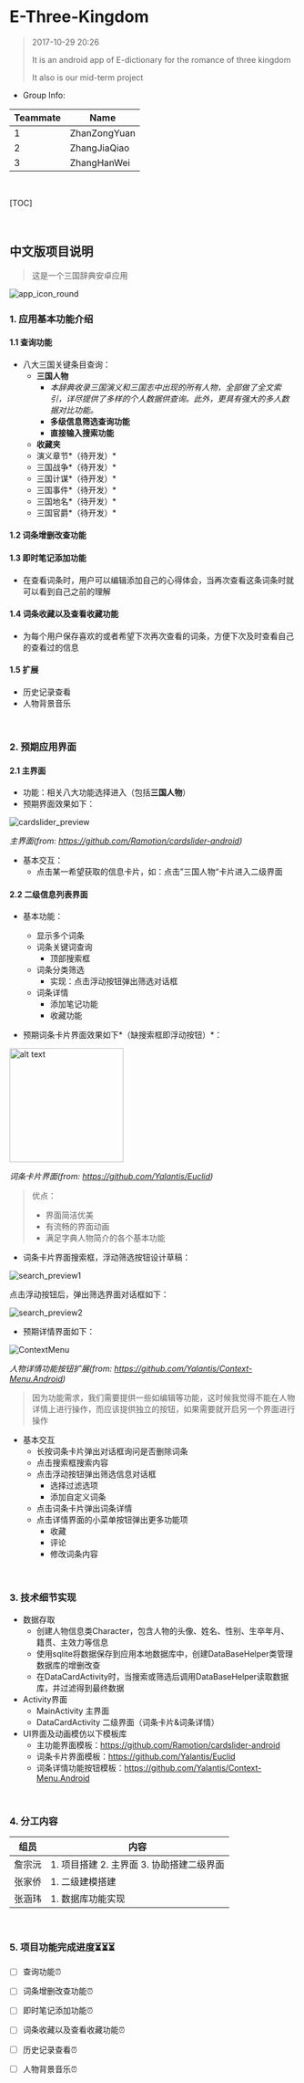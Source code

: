 # E-Three-Kingdom

> 2017-10-29 20:26
>
> It is an android app of E-dictionary for the romance of three kingdom
>
> It also is our mid-term project



- Group Info:

| Teammate | Name         |
| -------- | ------------ |
| 1        | ZhanZongYuan |
| 2        | ZhangJiaQiao |
| 3        | ZhangHanWei  |

</br>

[TOC]

</br>

## 中文版项目说明

> 这是一个三国辞典安卓应用

![app_icon_round](./image/app_icon_round.png)

### 1. 应用基本功能介绍

#### 1.1 查询功能

- 八大三国关键条目查询：
  - **三国人物**
    - *本辞典收录三国演义和三国志中出现的所有人物，全部做了全文索引，详尽提供了多样的个人数据供查询。此外，更具有强大的多人数据对比功能。*
    - **多级信息筛选查询功能**
    - **直接输入搜索功能**
  - **收藏夹**
  - 演义章节*（待开发）*
  - 三国战争*（待开发）*
  - 三国计谋*（待开发）*
  - 三国事件*（待开发）*
  - 三国地名*（待开发）*
  - 三国官爵*（待开发）*

#### 1.2 词条增删改查功能

#### 1.3 即时笔记添加功能

- 在查看词条时，用户可以编辑添加自己的心得体会，当再次查看这条词条时就可以看到自己之前的理解

#### 1.4 词条收藏以及查看收藏功能

- 为每个用户保存喜欢的或者希望下次再次查看的词条，方便下次及时查看自己的查看过的信息

#### 1.5 扩展

- 历史记录查看
- 人物背景音乐

</br>

### 2. 预期应用界面

#### 2.1 主界面

- 功能：相关八大功能选择进入（包括**三国人物**）
- 预期界面效果如下：

![cardslider_preview](./image/cardslider_preview.gif)

*主界面(from: https://github.com/Ramotion/cardslider-android)*

- 基本交互：
  - 点击某一希望获取的信息卡片，如：点击”三国人物“卡片进入二级界面

#### 2.2 二级信息列表界面

- 基本功能：
  - 显示多个词条
  - 词条关键词查询
    - 顶部搜索框
  - 词条分类筛选
    - 实现：点击浮动按钮弹出筛选对话框
  - 词条详情
    - 添加笔记功能
    - 收藏功能


- 预期词条卡片界面效果如下*（缺搜索框即浮动按钮）*：

<img src="https://d13yacurqjgara.cloudfront.net/users/125056/screenshots/1744157/99miles-userprofile-animation_1-1-3.gif" alt="alt text" style="width:200;height:200">

*词条卡片界面(from: https://github.com/Yalantis/Euclid)*

> 优点：
>
> - 界面简洁优美
> - 有流畅的界面动画
> - 满足字典人物简介的各个基本功能

- 词条卡片界面搜索框，浮动筛选按钮设计草稿：

![search_preview1](./image/search_preview1.jpg)

点击浮动按钮后，弹出筛选界面对话框如下：

![search_preview2](./image/search_preview2.jpg)

- 预期详情界面如下：

![ContextMenu](https://d13yacurqjgara.cloudfront.net/users/125056/screenshots/1785274/99miles-profile-light_1-1-4.gif)

*人物详情功能按钮扩展(from: https://github.com/Yalantis/Context-Menu.Android)*

> 因为功能需求，我们需要提供一些如编辑等功能，这时候我觉得不能在人物详情上进行操作，而应该提供独立的按钮，如果需要就开启另一个界面进行操作

- 基本交互
  - 长按词条卡片弹出对话框询问是否删除词条
  - 点击搜索框搜索内容
  - 点击浮动按钮弹出筛选信息对话框
    - 选择过滤选项
    - 添加自定义词条
  - 点击词条卡片弹出词条详情
  - 点击详情界面的小菜单按钮弹出更多功能项
    - 收藏
    - 评论
    - 修改词条内容

</br>

### 3. 技术细节实现

- 数据存取
  - 创建人物信息类Character，包含人物的头像、姓名、性别、生卒年月、籍贯、主效力等信息
  - 使用sqlite将数据保存到应用本地数据库中，创建DataBaseHelper类管理数据库的增删改查
  - 在DataCardActivity时，当搜索或筛选后调用DataBaseHelper读取数据库，并过滤得到最终数据
- Activity界面
  - MainActivity 主界面
  - DataCardActivity 二级界面（词条卡片&词条详情）
- UI界面及动画模仿以下模板库
  - 主功能界面模板：https://github.com/Ramotion/cardslider-android
  - 词条卡片界面模板：https://github.com/Yalantis/Euclid
  - 词条详情功能按钮模板：https://github.com/Yalantis/Context-Menu.Android

</br>

### 4. 分工内容

| 组员   | 内容                         |
| ---- | -------------------------- |
| 詹宗沅  | 1. 项目搭建 2. 主界面 3. 协助搭建二级界面 |
| 张家侨  | 1. 二级建模搭建                  |
| 张涵玮  | 1. 数据库功能实现                 |



</br>

### 5. 项目功能完成进度⏳⏳⏳

- [ ] 查询功能⏰


- [ ] 词条增删改查功能⏰


- [ ] 即时笔记添加功能⏰


- [ ] 词条收藏以及查看收藏功能⏰


- [ ] 历史记录查看⏰
- [ ] 人物背景音乐⏰